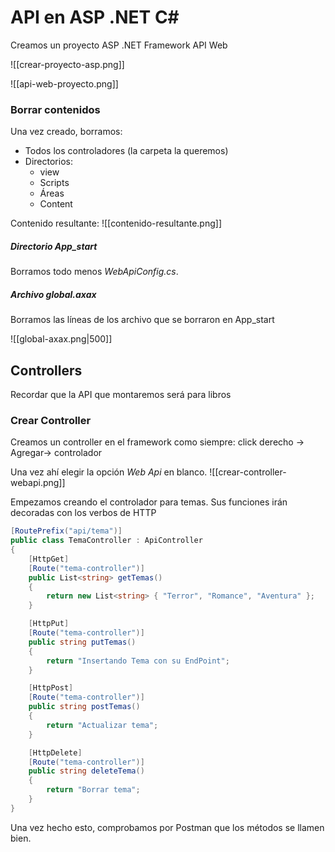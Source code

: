 
# API en ASP .NET C\#
Creamos un proyecto ASP .NET Framework API Web

![[crear-proyecto-asp.png]]

![[api-web-proyecto.png]]
### Borrar contenidos


Una vez creado, borramos:

- Todos los controladores (la carpeta la queremos)
- Directorios:
	- view
	- Scripts
	- Áreas
	- Content

Contenido resultante:
![[contenido-resultante.png]]
##### Directorio App_start 
Borramos todo menos *WebApiConfig.cs*.





##### Archivo global.axax

Borramos las líneas de los archivo que se borraron en App_start

![[global-axax.png|500]]

## Controllers

Recordar que la API que montaremos será para libros

### Crear Controller

Creamos un controller en el framework como siempre:
click derecho -> Agregar-> controlador 

Una vez ahí elegir la opción *Web Api*  en blanco.
![[crear-controller-webapi.png]]

Empezamos creando el controlador para temas.
Sus funciones irán decoradas con los verbos de HTTP

````c#  title=temasController
[RoutePrefix("api/tema")]
public class TemaController : ApiController
{
    [HttpGet]
    [Route("tema-controller")]
    public List<string> getTemas()
    {
        return new List<string> { "Terror", "Romance", "Aventura" };
    }

    [HttpPut]
    [Route("tema-controller")]
    public string putTemas()
    {
        return "Insertando Tema con su EndPoint";
    }

    [HttpPost]
    [Route("tema-controller")]
    public string postTemas()
    {
        return "Actualizar tema";
    }

    [HttpDelete]
    [Route("tema-controller")]
    public string deleteTema()
    {
        return "Borrar tema";
    }
}
````

Una vez hecho esto, comprobamos por Postman que los métodos se llamen bien.


